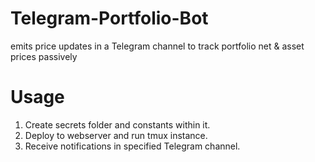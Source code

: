 # Telegram-Portfolio-Bot
emits price updates in a Telegram channel to track portfolio net &amp; asset prices passively

# Usage
1. Create secrets folder and constants within it.
2. Deploy to webserver and run tmux instance.
3. Receive notifications in specified Telegram channel.
